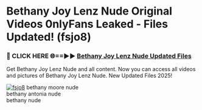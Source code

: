 # Bethany Joy Lenz Nude Original Videos 0nlyFans Leaked - Files Updated! (fsjo8)

<h3>🔴 CLICK HERE 🌐==►► <a href="https://tinyurl.com/yc6ubb5a" rel="nofollow">Bethany Joy Lenz Nude Updated Files</a></h3>

Get Bethany Joy Lenz Nude and all content. Now you can access all videos and pictures of Bethany Joy Lenz Nude. New Updated Files 2025!

[![fsjo8](https://i.imgur.com/7eu0CRL.gif)](https://tinyurl.com/yc6ubb5a)
bethany moore nude<br>
bethany antonia nude<br>
bethany nude